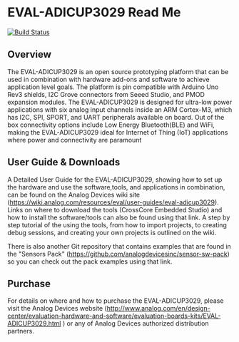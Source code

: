 # EVAL-ADICUP3029 Read Me

[![Build Status](https://dev.azure.com/AnalogDevices/OpenSource/_apis/build/status/analogdevicesinc.EVAL-ADICUP3029?branchName=master)](https://dev.azure.com/AnalogDevices/OpenSource/_build/latest?definitionId=18&branchName=master)

## Overview ##
The EVAL-ADICUP3029 is an open source prototyping platform that can be used in combination with hardware add-ons and software to achieve application level goals.  The platform is pin compatible with Arduino Uno Rev3 shields, I2C Grove connectors from Seeed Studio, and PMOD expansion modules.  The EVAL-ADICUP3029 is designed for ultra-low power applications with six analog input channels inside an ARM Cortex-M3, which has I2C, SPI, SPORT, and UART peripherals available on board.  Out of the box connectivity options include Low Energy Bluetooth(BLE) and WiFi, making the EVAL-ADICUP3029 ideal for Internet of Thing (IoT) applications where power and connectivity are paramount

## User Guide & Downloads ##
A Detailed User Guide for the EVAL-ADICUP3029, showing how to set up the hardware and use the software,tools, and applications in combination, can be found on the Analog Devices wiki site (https://wiki.analog.com/resources/eval/user-guides/eval-adicup3029).  Links on where to download the tools (CrossCore Embedded Studio) and how to install the software/tools can also be found using that link.  A step by step tutorial of the using the tools, from how to import projects, to creating debug sessions, and creating your own projects is outlined on the wiki.  

There is also another Git repository that contains examples that are found in the "Sensors Pack" (https://github.com/analogdevicesinc/sensor-sw-pack) so you can check out the pack examples using that link.

## Purchase ##
For details on where and how to purchase the EVAL-ADICUP3029, please visit the Analog Devices website (http://www.analog.com/en/design-center/evaluation-hardware-and-software/evaluation-boards-kits/EVAL-ADICUP3029.html ) or any of Analog Devices authorized distribution partners.
